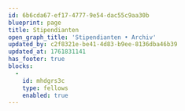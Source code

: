 ```yaml
---
id: 6b6cda67-ef17-4777-9e54-dac55c9aa30b
blueprint: page
title: Stipendianten
open_graph_title: 'Stipendianten • Archiv'
updated_by: c2f8321e-be41-4d83-b9ee-8136dba46b39
updated_at: 1761831141
has_footer: true
blocks:
  -
    id: mhdgrs3c
    type: fellows
    enabled: true
---
```


